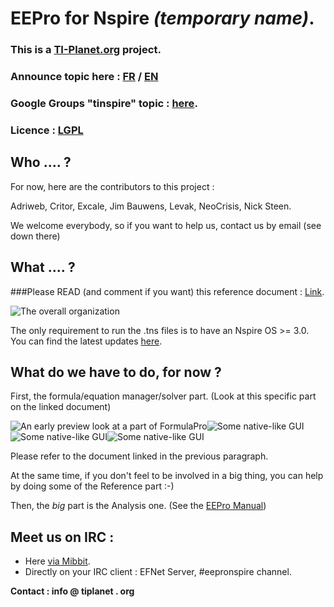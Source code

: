 # EEPro for Nspire  *(temporary name)*.

### This is a [TI-Planet.org](http://tiplanet.org) project.
### Announce topic here : [FR](http://tiplanet.org/forum/viewtopic.php?t=8446) / [EN](http://tiplanet.org/forum/viewtopic.php?f=50&t=8455)
### Google Groups "tinspire" topic : [here](https://groups.google.com/forum/#!topic/tinspire/dYWb0poANyo).


### Licence : [LGPL](http://www.gnu.org/licenses/lgpl.html)


## Who .... ?
For now, here are the contributors to this project :

Adriweb, Critor, Excale, Jim Bauwens, Levak, NeoCrisis, Nick Steen.

We welcome everybody, so if you want to help us, contact us by email (see down there)

## What .... ?
###Please READ (and comment if you want) this reference document : [Link](https://docs.google.com/document/d/1LBjZiKBB3k_bAIDWjTVRH9zTrX5DUQZ6BOXLhKveqJk/edit).

![The overall organization](http://i.imgur.com/UhHn7.png)
 
The only requirement to run the .tns files is to have an Nspire OS >= 3.0. You can find the latest updates [here](http://education.ti.com).

## What do we have to do, for now ?
First, the formula/equation manager/solver part.  (Look at this specific part on the linked document)

![An early preview look at a part of FormulaPro](http://i.imgur.com/mQULJ.jpg)![Some native-like GUI](http://i.imgur.com/b0jC0.jpg)![Some native-like GUI](http://i.imgur.com/HYCiZ.jpg)![Some native-like GUI](http://i.imgur.com/0QC5K.jpg)

Please refer to the document linked in the previous paragraph.

At the same time, if you don't feel to be involved in a big thing, you can help by doing some of the Reference part :-)

Then, the *big* part is the Analysis one. (See the [EEPro Manual](http://tiplanet.org/modules/archives/eepro.pdf))

## Meet us on IRC :
- Here [via Mibbit](http://mibbit.com/chat/#eepronspire@efnet).
- Directly on your IRC client : EFNet Server, #eepronspire channel.


__Contact : info @ tiplanet . org__
